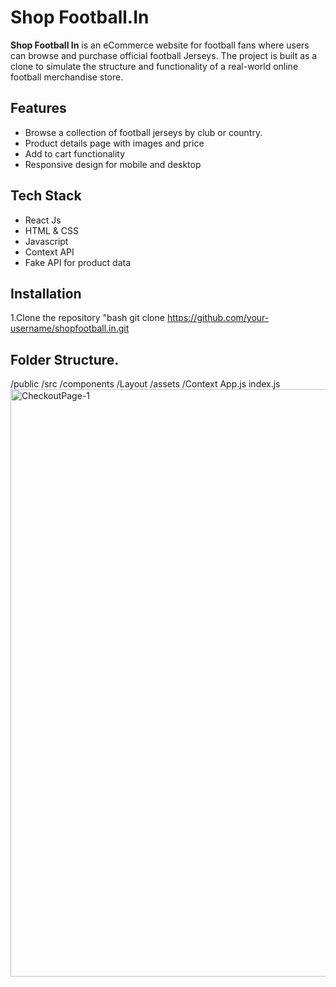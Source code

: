 # Shop Football.In 
**Shop Football In** is an eCommerce website for football fans where users can browse and purchase official football Jerseys. The project is built as a clone to simulate the structure and functionality of a real-world online football merchandise store.


## Features
- Browse a collection of football jerseys by club or country.
- Product details page with images and price
- Add to cart functionality
- Responsive design for mobile and desktop

## Tech Stack
- React Js
- HTML & CSS
- Javascript
- Context API
- Fake API for product data

## Installation
1.Clone the repository
"bash 
git clone 
https://github.com/your-username/shopfootball.in.git


## Folder Structure.
/public
/src
  /components
  /Layout
  /assets
  /Context
  App.js
  index.js
<img width="940" alt="CheckoutPage-1" src="https://github.com/user-attachments/assets/296af740-df77-4fb1-b019-e184f3cfaeff" />
